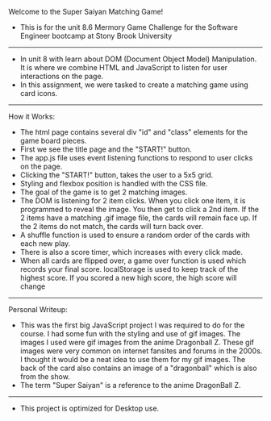 Welcome to the Super Saiyan Matching Game!
- This is for the unit 8.6 Mermory Game Challenge for the Software Engineer bootcamp at Stony Brook University
-------------------------------------------------------------

- In unit 8 with learn about DOM (Document Object Model) Manipulation. It is where we combine HTML and JavaScript to listen for user interactions on the page.
- In this assignment, we were tasked to create a matching game using card icons.

-------------------------------------------------------------
How it Works:
- The html page contains several div "id" and "class" elements for the game board pieces.
- First we see the title page and the "START!" button.
- The app.js file uses event listening functions to respond to user clicks on the page.
- Clicking the "START!" button, takes the user to a 5x5 grid.
- Styling and flexbox position is handled with the CSS file.
- The goal of the game is to get 2 matching images.
- The DOM is listening for 2 item clicks. When you click one item, it is programmed to reveal the image. You then get to click a 2nd item. If the 2 items have a matching .gif image file, the cards will remain face up. If the 2 items do not match, the cards will turn back over.
- A shuffle function is used to ensure a random order of the cards with each new play.
- There is also a score timer, which increases with every click made.
- When all cards are flipped over, a game over function is used which records your final score. localStorage is used to keep track of the highest score. If you scored a new high score, the high score will change


-------------------------------------------------------------
Personal Writeup:
- This was the first big JavaScript project I was required to do for the course. I had some fun with the styling and use of gif images. The images I used were gif images from the anime Dragonball Z. These gif images were very common on internet fansites and forums in the 2000s. I thought it would be a neat idea to use them for my gif images. The back of the card also contains an image of a "dragonball" which is also from the show.
- The term "Super Saiyan" is a reference to the anime DragonBall Z.

--------------------------------------------------------------
- This project is optimized for Desktop use.
